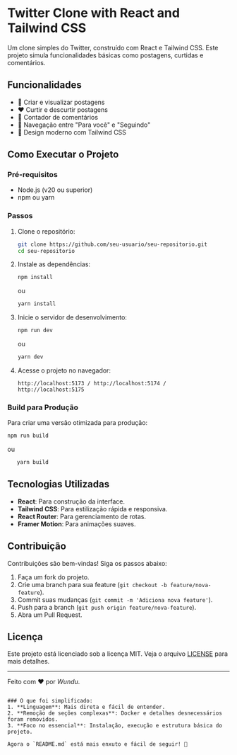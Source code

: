 # Twitter Clone with React and Tailwind CSS

Um clone simples do Twitter, construído com React e Tailwind CSS. Este projeto simula funcionalidades básicas como postagens, curtidas e comentários.

## Funcionalidades

- 📝 Criar e visualizar postagens
- ❤️ Curtir e descurtir postagens
- 💬 Contador de comentários
- 🔄 Navegação entre "Para você" e "Seguindo"
- 🎨 Design moderno com Tailwind CSS

## Como Executar o Projeto

### Pré-requisitos

- Node.js (v20 ou superior)
- npm ou yarn

### Passos

1. Clone o repositório:

   ```bash
   git clone https://github.com/seu-usuario/seu-repositorio.git
   cd seu-repositorio
   ```

2. Instale as dependências:

   ```bash
   npm install
   ```

   ou

   ```bash
   yarn install
   ```

3. Inicie o servidor de desenvolvimento:

   ```bash
   npm run dev
   ```

   ou

   ```bash
   yarn dev
   ```

4. Acesse o projeto no navegador:

   ```
   http://localhost:5173 / http://localhost:5174 / http://localhost:5175
   ```

### Build para Produção

Para criar uma versão otimizada para produção:

```bash
npm run build
```

ou

```bash
   yarn build
   ```

## Tecnologias Utilizadas

- **React**: Para construção da interface.
- **Tailwind CSS**: Para estilização rápida e responsiva.
- **React Router**: Para gerenciamento de rotas.
- **Framer Motion**: Para animações suaves.


## Contribuição

Contribuições são bem-vindas! Siga os passos abaixo:

1. Faça um fork do projeto.
2. Crie uma branch para sua feature (`git checkout -b feature/nova-feature`).
3. Commit suas mudanças (`git commit -m 'Adiciona nova feature'`).
4. Push para a branch (`git push origin feature/nova-feature`).
5. Abra um Pull Request.

## Licença

Este projeto está licenciado sob a licença MIT. Veja o arquivo [LICENSE](LICENSE) para mais detalhes.

---

Feito com ❤️ por *Wundu*.
```

### O que foi simplificado:
1. **Linguagem**: Mais direta e fácil de entender.
2. **Remoção de seções complexas**: Docker e detalhes desnecessários foram removidos.
3. **Foco no essencial**: Instalação, execução e estrutura básica do projeto.

Agora o `README.md` está mais enxuto e fácil de seguir! 🚀
